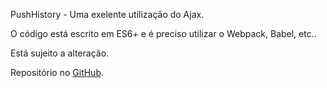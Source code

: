 PushHistory - Uma exelente utilização do Ajax.

O código está escrito em ES6+ e é preciso utilizar o Webpack, Babel, etc..

Está sujeito a alteração.

Repositório no <a href="//github.com/19950512/PushHistory" target="_blank">GitHub</a>.